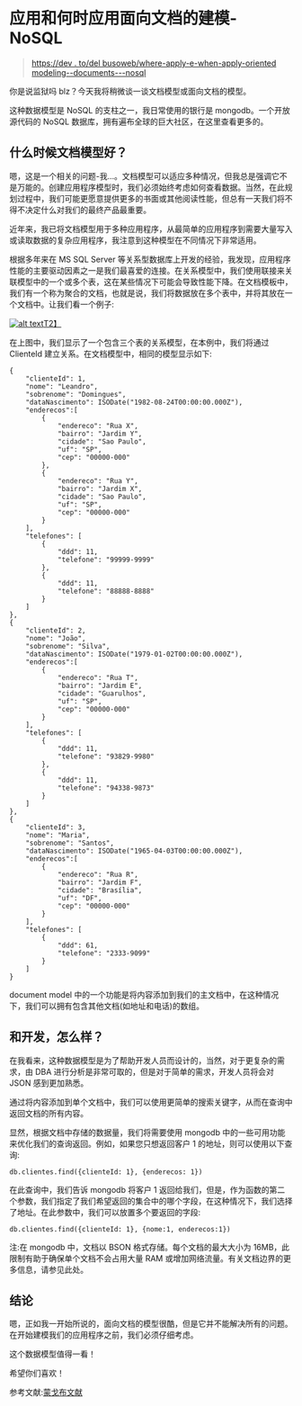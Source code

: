 # 应用和何时应用面向文档的建模- NoSQL

> [https://dev . to/del busoweb/where-apply-e-when-apply-oriented modeling--documents---nosql](https://dev.to/delbussoweb/onde-aplicar-e-quando-aplicar-modelagem-orientada--documentos---nosql)

你是说监狱吗 blz？今天我将稍微谈一谈文档模型或面向文档的模型。

这种数据模型是 NoSQL 的支柱之一，我日常使用的银行是 mongodb。一个开放源代码的 NoSQL 数据库，拥有遍布全球的巨大社区，在这里查看更多的。

## [](#quando-o-document-model-%C3%A9-uma-boa)什么时候文档模型好？

嗯，这是一个相关的问题-我...。文档模型可以适应多种情况，但我总是强调它不是万能的。创建应用程序模型时，我们必须始终考虑如何查看数据。当然，在此规划过程中，我们可能更愿意提供更多的书面或其他阅读性能，但总有一天我们将不得不决定什么对我们的最终产品最重要。

近年来，我已将文档模型用于多种应用程序，从最简单的应用程序到需要大量写入或读取数据的复杂应用程序，我注意到这种模型在不同情况下非常适用。

根据多年来在 MS SQL Server 等关系型数据库上开发的经验，我发现，应用程序性能的主要驱动因素之一是我们最喜爱的连接。在关系模型中，我们使用联接来关联模型中的一个或多个表，这在某些情况下可能会导致性能下降。在文档模板中，我们有一个称为聚合的文档，也就是说，我们将数据放在多个表中，并将其放在一个文档中。让我们看一个例子:

[![alt text](../Images/f98e3e0bfdee9e9356647c54091699ef.png)T2】](https://res.cloudinary.com/practicaldev/image/fetch/s--5OsDs_Jv--/c_limit%2Cf_auto%2Cfl_progressive%2Cq_auto%2Cw_880/https://codigosimples.net/wp-content/uploads/2017/04/Captura-de-Tela-2017-04-15-a%25CC%2580s-10.48.10.png)

在上图中，我们显示了一个包含三个表的关系模型，在本例中，我们将通过 ClienteId 建立关系。在文档模型中，相同的模型显示如下:

```
{
    "clienteId": 1,
    "nome": "Leandro",
    "sobrenome": "Domingues",
    "dataNascimento": ISODate("1982-08-24T00:00:00.000Z"),
    "enderecos":[
        {
            "endereco": "Rua X",
            "bairro": "Jardim Y",
            "cidade": "Sao Paulo",
            "uf": "SP",
            "cep": "00000-000"
        },
        {
            "endereco": "Rua Y",
            "bairro": "Jardim X",
            "cidade": "Sao Paulo",
            "uf": "SP",
            "cep": "00000-000"
        }
    ],
    "telefones": [
        {
            "ddd": 11,
            "telefone": "99999-9999"
        },
        {
            "ddd": 11,
            "telefone": "88888-8888"
        }
    ]
},
{
    "clienteId": 2,
    "nome": "João",
    "sobrenome": "Silva",
    "dataNascimento": ISODate("1979-01-02T00:00:00.000Z"),
    "enderecos":[
        {
            "endereco": "Rua T",
            "bairro": "Jardim E",
            "cidade": "Guarulhos",
            "uf": "SP",
            "cep": "00000-000"
        }
    ],
    "telefones": [
        {
            "ddd": 11,
            "telefone": "93829-9980"
        },
        {
            "ddd": 11,
            "telefone": "94338-9873"
        }
    ]
},
{
    "clienteId": 3,
    "nome": "Maria",
    "sobrenome": "Santos",
    "dataNascimento": ISODate("1965-04-03T00:00:00.000Z"),
    "enderecos":[
        {
            "endereco": "Rua R",
            "bairro": "Jardim F",
            "cidade": "Brasília",
            "uf": "DF",
            "cep": "00000-000"
        }
    ],
    "telefones": [
        {
            "ddd": 61,
            "telefone": "2333-9099"
        }
    ]
} 
```

document model 中的一个功能是将内容添加到我们的主文档中，在这种情况下，我们可以拥有包含其他文档(如地址和电话)的数组。

## [](#e-o-desenvolvimento-como-fica)和开发，怎么样？

在我看来，这种数据模型是为了帮助开发人员而设计的，当然，对于更复杂的需求，由 DBA 进行分析是非常可取的，但是对于简单的需求，开发人员将会对 JSON 感到更加熟悉。

通过将内容添加到单个文档中，我们可以使用更简单的搜索关键字，从而在查询中返回文档的所有内容。

显然，根据文档中存储的数据量，我们将需要使用 mongodb 中的一些可用功能来优化我们的查询返回。例如，如果您只想返回客户 1 的地址，则可以使用以下查询:

```
db.clientes.find({clienteId: 1}, {enderecos: 1}) 
```

在此查询中，我们告诉 mongodb 将客户 1 返回给我们，但是，作为函数的第二个参数，我们指定了我们希望返回的集合中的哪个字段，在这种情况下，我们选择了地址。在此参数中，我们可以放置多个要返回的字段:

```
db.clientes.find({clienteId: 1}, {nome:1, enderecos:1}) 
```

注:在 mongodb 中，文档以 BSON 格式存储。每个文档的最大大小为 16MB，此限制有助于确保单个文档不会占用大量 RAM 或增加网络流量。有关文档边界的更多信息，请参见此处。

## [](#conclus%C3%A3o)结论

嗯，正如我一开始所说的，面向文档的模型很酷，但是它并不能解决所有的问题。在开始建模我们的应用程序之前，我们必须仔细考虑。

这个数据模型值得一看！

希望你们喜欢！

参考文献:[蒙戈布文献](https://docs.mongodb.com/manual/introduction/)